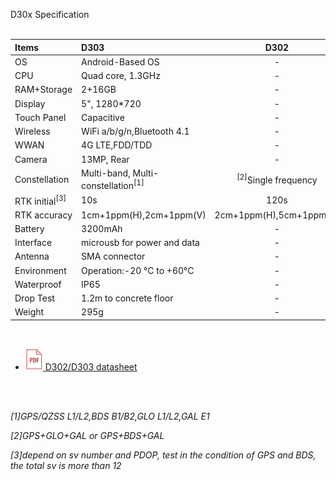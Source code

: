 <span id="dev_docs" class="markdown-body-normal-header">D30x Specification
</span>
<br>
<br>


  | Items | D303 | D302 |
  | :----- | :----- | :----: |
  | OS | Android-Based OS | - |
  | CPU | Quad core, 1.3GHz | - |
  | RAM+Storage | 2+16GB | - |
  | Display | 5", 1280*720 | - |
  | Touch Panel | Capacitive | - |
  | Wireless | WiFi a/b/g/n,Bluetooth 4.1 | - |
  | WWAN | 4G LTE,FDD/TDD | - |
  | Camera | 13MP, Rear | - |
  | Constellation | Multi-band, Multi-constellation<sup>[1]</sup> | <sup>[2]</sup>Single frequency |
  | RTK initial<sup>[3]</sup> | 10s | 120s |
  | RTK accuracy | 1cm+1ppm(H),2cm+1ppm(V) | 2cm+1ppm(H),5cm+1ppm(V) |
  | Battery | 3200mAh | - |
  | Interface | microusb for power and data | - |
  | Antenna | SMA connector | - |
  | Environment | Operation:-20 &deg;C to +60&deg;C | - |
  | Waterproof | IP65 | - |
  | Drop Test | 1.2m to concrete floor | - |
  | Weight | 295g | - |

<br>
  
  - [![](images/pdf.png)&nbsp;D302/D303 datasheet](download/D30X_DS_EN.pdf)

<br>
<br>

*[1]GPS/QZSS L1/L2,BDS B1/B2,GLO L1/L2,GAL E1*

*[2]GPS+GLO+GAL or GPS+BDS+GAL*

*[3]depend on sv number and PDOP, test in the condition of GPS and BDS, the total sv is more than 12*